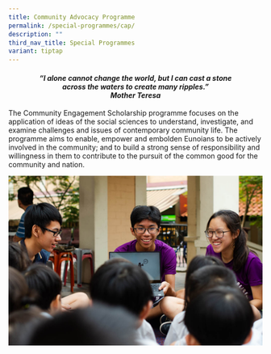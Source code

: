 ```yaml
---
title: Community Advocacy Programme
permalink: /special-programmes/cap/
description: ""
third_nav_title: Special Programmes
variant: tiptap
---
```

<center><h4><em>“I alone cannot change the world, but I can cast a stone<br>across the waters to create many ripples.”<br><b>Mother Teresa</b></em></h4></center>

The Community Engagement Scholarship programme focuses on the application of ideas of the social sciences to understand, investigate, and examine challenges and issues of contemporary community life. The programme aims to enable, empower and embolden Eunoians to be actively involved in the community; and to build a strong sense of responsibility and willingness in them to contribute to the pursuit of the common good for the community and nation.

![](/images/CSP_1.jpeg)